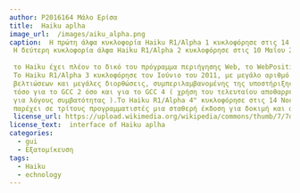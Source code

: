 ```yaml
---
author: P2016164 Μάλο Ερίσα
title:  Haiku aplha
image_url:  /images/aiku_alpha.png
caption:  Η πρώτη άλφα κυκλοφορία Haiku R1/Alpha 1 κυκλοφόρησε στις 14 Σεπτεμβρίου 2009.
 Η δεύτερη κυκλοφορία άλφα Haiku R1/Alpha 2 κυκλοφόρησε στις 10 Μαΐου 2010. 
 
 το Haiku έχει πλέον το δικό του πρόγραμμα περιήγησης Web, το WebPositive .
 Το Haiku R1/Alpha 3 κυκλοφόρησε τον Ιούνιο του 2011, με μεγάλο αριθμό
 βελτιώσεων και μεγάλες διορθώσεις, συμπεριλαμβανομένης της υποστήριξης
 τόσο για το GCC 2 όσο και για το GCC 4 ( χρήση του τελευταίου αποθαρρύνεται
 για λόγους συμβατότητας ).Το Haiku R1/Alpha 4" κυκλοφόρησε στις 14 Νοεμβρίου 2012, με σκοπό να
 παρέχει σε τρίτους προγραμματιστές μια σταθερή έκδοση για δοκιμή και ανάπτυξη
 license_url: https://upload.wikimedia.org/wikipedia/commons/thumb/7/7d/Haiku_alpha_build17160.png/640px-Haiku_alpha_build17160.png
license_text:  interface of Haiku aplha
categories:
  - gui
  - Εξατομίκευση
tags:
  - Haiku
  - echnology
---
```


